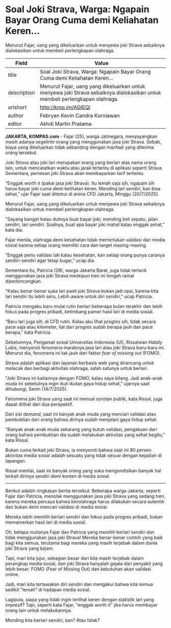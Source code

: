 # Soal Joki Strava, Warga: Ngapain Bayar Orang Cuma demi Keliahatan Keren...

Menurut Fajar, uang yang dikeluarkan untuk menyewa joki Strava sebaiknya dialokasikan untuk membeli perlengkapan olahraga.

| Field       | Value                                                       |
|-------------|-------------------------------------------------------------|
| title       | Soal Joki Strava, Warga: Ngapain Bayar Orang Cuma demi Keliahatan Keren... |
| description | Menurut Fajar, uang yang dikeluarkan untuk menyewa joki Strava sebaiknya dialokasikan untuk membeli perlengkapan olahraga. |
| urlshort    | http://kmp.im/AGIEQl |
| author      | Febryan Kevin Candra Kurniawan |
| editor      | Akhdi Martin Pratama |

**JAKARTA, KOMPAS.com** - Fajar (25), warga Jatinegara, menyayangkan masih adanya segelintir orang yang menggunakan jasa joki Strava. Sebab, biaya yang dikeluarkan tidak sebanding dengan manfaat yang diterima orang tersebut.

Joki Strava atau joki lari merupakan orang yang berlari atas nama orang lain, untuk mencatatkan waktu atau jarak tertentu di aplikasi seperti Strava. Sementara, pemesan joki Strava akan membayarkan tarif tertentu.

"Enggak worth it (pakai jasa joki Strava). Itu lemah saja sih, ngapain sih harus bayar joki cuma demi kelihatan keren. Mending lari sendiri, kan bisa sehat," ujar Fajar saat ditemui di arena CFD Jakarta, Minggu (20/7/2025).

Menurut Fajar, uang yang dikeluarkan untuk menyewa joki Strava sebaiknya dialokasikan untuk membeli perlengkapan olahraga.

\"Sayang banget kalau duitnya buat bayar joki, mending beli sepatu, jalan sendiri, lari sendiri. Soalnya, buat apa bayar joki mahal kalau enggak sehat,\" kata dia.

Fajar menila, olahraga demi kesehatan tidak memerlukan validasi dari media sosial karena setiap orang memiliki cara dan target masing-masing.

\"Enggak perlu validasi lah kalau kesehatan, kan setiap orang punya caranya sendiri-sendiri agar tetap bugar,\" ucap dia.

Sementara itu, Patricia (28), warga Jakarta Barat, juga tidak tertarik menggunakan jasa joki Strava meskipun tren ini tengah ramai diperbincangkan.

\"Kalau benar-benar suka lari pasti joki Strava bukan jadi opsi, karena kita lari sendiri itu lebih seru, Lebih aware untuk diri sendiri,\" ucap Patricia.

Patricia mengaku baru mulai rutin berlari beberapa bulan terakhir dan lebih fokus pada progres pribadi, ketimbang pamer hasil lari di media sosial.

\"Baru lari juga sih, di CFD rutin. Kalau aku lihat progres sih, tidak secara pace saja atau kilometer, liat dari progres sudah berapa jauh dan pace berapa,\" kata Patricia.

Sebelumnya, Pengamat sosial Universitas Indonesia (UI), Rissalwan Habdy Lubis, menyoroti fenomena maraknya jasa lari atau joki Strava baru-baru ini. Menurut dia, fenomena ini tak jauh dari faktor *fear of missing out* (FOMO).

Strava adalah aplikasi dan layanan berbasis web yang dirancang untuk melacak dan berbagi aktivitas olahraga, salah satunya untuk berlari.

\"Joki Strava ini kaitannya dengan FOMO, kalau saya bilang. Jadi anak-anak muda ini sebetulnya ingin ikut-ikutan gaya hidup sehat,\" ujarnya saat dihubungi, Senin (14/7/2025).

Fenomena joki Strava yang saat ini menuai sorotan publik, kata Rissal, juga dapat dilihat dari dua perspektif.

Dari sisi *demand*, saat ini banyak anak muda yang mencari validasi atau pembuktian dari orang bahwa dirinya sudah menjalani gaya hidup sehat.

\"Banyak anak-anak muda sekarang yang butuh validasi, pengakuan dari orang bahwa pembuktian dia sudah melakukan aktivitas yang sehat begitu,\" kata Rissal.

Bukan cuma terkait joki Strava, ia menyoroti bahwa saat ini 80 persen aktivitas media sosial adalah sesuatu yang tidak sesuai dengan kejadian di lapangan.

Rissal menilai, saat ini banyak orang yang suka mengondisikan banyak hal terkait dirinya sendiri demi konten di media sosial.

---
Berikut adalah ringkasan berita tersebut: Beberapa warga Jakarta, seperti Fajar dan Patricia, menolak menggunakan jasa joki Strava yang sedang tren, karena mereka percaya bahwa berolahraga harus dilakukan secara autentik dan bukan demi mencari validasi di media sosial.

 Mereka lebih memilih berlari sendiri dan fokus pada progres pribadi, bukan memamerkan hasil lari di media sosial.



Oh, betapa mulianya Fajar dan Patricia yang memilih berlari sendiri dan tidak menggunakan jasa joki Strava! Mereka benar-benar contoh yang baik bagi kita semua, terutama bagi mereka yang masih terjebak dalam dunia joki Strava yang kejam.

 Tapi, mari kita jujur, sebagian besar dari kita masih terjebak dalam perangkap media sosial, dan joki Strava hanyalah gejala dari penyakit yang lebih besar: FOMO (Fear of Missing Out) dan kebutuhan akan validasi online.

 Jadi, mari kita tertawakan diri sendiri dan mengakui bahwa kita semua sedikit "lemah" di hadapan media sosial.

 Lagipula, siapa yang tidak ingin terlihat keren dengan statistik lari yang impresif? Tapi, seperti kata Fajar, "enggak worth it" jika harus membayar orang lain untuk melakukannya.

 Mending kita berlari sendiri, kan? Atau tidak?
